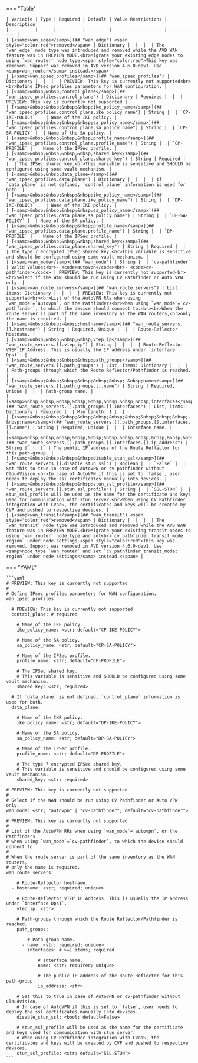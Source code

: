 <!--
  ~ Copyright (c) 2024 Arista Networks, Inc.
  ~ Use of this source code is governed by the Apache License 2.0
  ~ that can be found in the LICENSE file.
  -->
=== "Table"

    | Variable | Type | Required | Default | Value Restrictions | Description |
    | -------- | ---- | -------- | ------- | ------------------ | ----------- |
    | [<samp>wan_edge</samp>](## "wan_edge") <span style="color:red">removed</span> | Dictionary |  |  |  | The `wan_edge` node type was introduced and removed while the AVD WAN feature was in PREVIEW MODE.<br>Migrate your existing edge nodes to using `wan_router` node_type.<span style="color:red">This key was removed. Support was removed in AVD version 4.6.0-dev1. Use <samp>wan_router</samp> instead.</span> |
    | [<samp>wan_ipsec_profiles</samp>](## "wan_ipsec_profiles") | Dictionary |  |  |  | PREVIEW: This key is currently not supported<br><br>Define IPsec profiles parameters for WAN configuration. |
    | [<samp>&nbsp;&nbsp;control_plane</samp>](## "wan_ipsec_profiles.control_plane") | Dictionary | Required |  |  | PREVIEW: This key is currently not supported |
    | [<samp>&nbsp;&nbsp;&nbsp;&nbsp;ike_policy_name</samp>](## "wan_ipsec_profiles.control_plane.ike_policy_name") | String |  | `CP-IKE-POLICY` |  | Name of the IKE policy. |
    | [<samp>&nbsp;&nbsp;&nbsp;&nbsp;sa_policy_name</samp>](## "wan_ipsec_profiles.control_plane.sa_policy_name") | String |  | `CP-SA-POLICY` |  | Name of the SA policy. |
    | [<samp>&nbsp;&nbsp;&nbsp;&nbsp;profile_name</samp>](## "wan_ipsec_profiles.control_plane.profile_name") | String |  | `CP-PROFILE` |  | Name of the IPSec profile. |
    | [<samp>&nbsp;&nbsp;&nbsp;&nbsp;shared_key</samp>](## "wan_ipsec_profiles.control_plane.shared_key") | String | Required |  |  | The IPSec shared key.<br>This variable is sensitive and SHOULD be configured using some vault mechanism. |
    | [<samp>&nbsp;&nbsp;data_plane</samp>](## "wan_ipsec_profiles.data_plane") | Dictionary |  |  |  | If `data_plane` is not defined, `control_plane` information is used for both. |
    | [<samp>&nbsp;&nbsp;&nbsp;&nbsp;ike_policy_name</samp>](## "wan_ipsec_profiles.data_plane.ike_policy_name") | String |  | `DP-IKE-POLICY` |  | Name of the IKE policy. |
    | [<samp>&nbsp;&nbsp;&nbsp;&nbsp;sa_policy_name</samp>](## "wan_ipsec_profiles.data_plane.sa_policy_name") | String |  | `DP-SA-POLICY` |  | Name of the SA policy. |
    | [<samp>&nbsp;&nbsp;&nbsp;&nbsp;profile_name</samp>](## "wan_ipsec_profiles.data_plane.profile_name") | String |  | `DP-PROFILE` |  | Name of the IPSec profile. |
    | [<samp>&nbsp;&nbsp;&nbsp;&nbsp;shared_key</samp>](## "wan_ipsec_profiles.data_plane.shared_key") | String | Required |  |  | The type 7 encrypted IPSec shared key.<br>This variable is sensitive and should be configured using some vault mechanism. |
    | [<samp>wan_mode</samp>](## "wan_mode") | String |  | `cv-pathfinder` | Valid Values:<br>- <code>autovpn</code><br>- <code>cv-pathfinder</code> | PREVIEW: This key is currently not supported<br><br>Select if the WAN should be run using CV Pathfinder or Auto VPN only. |
    | [<samp>wan_route_servers</samp>](## "wan_route_servers") | List, items: Dictionary |  |  |  | PREVIEW: This key is currently not supported<br><br>List of the AutoVPN RRs when using `wan_mode`=`autovpn`, or the Pathfinders<br>when using `wan_mode`=`cv-pathfinder`, to which the device should connect to.<br><br>When the route server is part of the same inventory as the WAN routers,<br>only the name is required. |
    | [<samp>&nbsp;&nbsp;-&nbsp;hostname</samp>](## "wan_route_servers.[].hostname") | String | Required, Unique |  |  | Route-Reflector hostname. |
    | [<samp>&nbsp;&nbsp;&nbsp;&nbsp;vtep_ip</samp>](## "wan_route_servers.[].vtep_ip") | String |  |  |  | Route-Reflector VTEP IP Address. This is usually the IP address under `interface Dps1`. |
    | [<samp>&nbsp;&nbsp;&nbsp;&nbsp;path_groups</samp>](## "wan_route_servers.[].path_groups") | List, items: Dictionary |  |  |  | Path-groups through which the Route Reflector/Pathfinder is reached. |
    | [<samp>&nbsp;&nbsp;&nbsp;&nbsp;&nbsp;&nbsp;-&nbsp;name</samp>](## "wan_route_servers.[].path_groups.[].name") | String | Required, Unique |  |  | Path-group name. |
    | [<samp>&nbsp;&nbsp;&nbsp;&nbsp;&nbsp;&nbsp;&nbsp;&nbsp;interfaces</samp>](## "wan_route_servers.[].path_groups.[].interfaces") | List, items: Dictionary | Required |  | Min Length: 1 |  |
    | [<samp>&nbsp;&nbsp;&nbsp;&nbsp;&nbsp;&nbsp;&nbsp;&nbsp;&nbsp;&nbsp;-&nbsp;name</samp>](## "wan_route_servers.[].path_groups.[].interfaces.[].name") | String | Required, Unique |  |  | Interface name. |
    | [<samp>&nbsp;&nbsp;&nbsp;&nbsp;&nbsp;&nbsp;&nbsp;&nbsp;&nbsp;&nbsp;&nbsp;&nbsp;ip_address</samp>](## "wan_route_servers.[].path_groups.[].interfaces.[].ip_address") | String |  |  |  | The public IP address of the Route Reflector for this path-group. |
    | [<samp>&nbsp;&nbsp;&nbsp;&nbsp;disable_stun_ssl</samp>](## "wan_route_servers.[].disable_stun_ssl") | Boolean |  | `False` |  | Set this to true in case of AutoVPN or cv-pathfinder without CloudVision.<br>In case of AutoVPN if this is set to `false`, user needs to deploy the ssl certificates manually into devices. |
    | [<samp>&nbsp;&nbsp;&nbsp;&nbsp;stun_ssl_profile</samp>](## "wan_route_servers.[].stun_ssl_profile") | String |  | `SSL-STUN` |  | stun_ssl_profile will be used as the name for the certificate and keys used for communication with stun server.<br>When using CV Pathfinder integration with CVaaS, the certificates and keys will be created by CVP and pushed to respective devices. |
    | [<samp>wan_transit</samp>](## "wan_transit") <span style="color:red">removed</span> | Dictionary |  |  |  | The `wan_transit` node type was introduced and removed while the AVD WAN feature was in PREVIEW MODE.<br>Migrate your existing transit nodes to using `wan_router` node_type and set<br>`cv_pathfinder_transit_mode: region` under node settings.<span style="color:red">This key was removed. Support was removed in AVD version 4.6.0-dev1. Use <samp>node_type `wan_router` and set `cv_pathfinder_transit_mode: region` under node settings</samp> instead.</span> |

=== "YAML"

    ```yaml
    # PREVIEW: This key is currently not supported
    #
    # Define IPsec profiles parameters for WAN configuration.
    wan_ipsec_profiles:

      # PREVIEW: This key is currently not supported
      control_plane: # required

        # Name of the IKE policy.
        ike_policy_name: <str; default="CP-IKE-POLICY">

        # Name of the SA policy.
        sa_policy_name: <str; default="CP-SA-POLICY">

        # Name of the IPSec profile.
        profile_name: <str; default="CP-PROFILE">

        # The IPSec shared key.
        # This variable is sensitive and SHOULD be configured using some vault mechanism.
        shared_key: <str; required>

      # If `data_plane` is not defined, `control_plane` information is used for both.
      data_plane:

        # Name of the IKE policy.
        ike_policy_name: <str; default="DP-IKE-POLICY">

        # Name of the SA policy.
        sa_policy_name: <str; default="DP-SA-POLICY">

        # Name of the IPSec profile.
        profile_name: <str; default="DP-PROFILE">

        # The type 7 encrypted IPSec shared key.
        # This variable is sensitive and should be configured using some vault mechanism.
        shared_key: <str; required>

    # PREVIEW: This key is currently not supported
    #
    # Select if the WAN should be run using CV Pathfinder or Auto VPN only.
    wan_mode: <str; "autovpn" | "cv-pathfinder"; default="cv-pathfinder">

    # PREVIEW: This key is currently not supported
    #
    # List of the AutoVPN RRs when using `wan_mode`=`autovpn`, or the Pathfinders
    # when using `wan_mode`=`cv-pathfinder`, to which the device should connect to.
    #
    # When the route server is part of the same inventory as the WAN routers,
    # only the name is required.
    wan_route_servers:

        # Route-Reflector hostname.
      - hostname: <str; required; unique>

        # Route-Reflector VTEP IP Address. This is usually the IP address under `interface Dps1`.
        vtep_ip: <str>

        # Path-groups through which the Route Reflector/Pathfinder is reached.
        path_groups:

            # Path-group name.
          - name: <str; required; unique>
            interfaces: # >=1 items; required

                # Interface name.
              - name: <str; required; unique>

                # The public IP address of the Route Reflector for this path-group.
                ip_address: <str>

        # Set this to true in case of AutoVPN or cv-pathfinder without CloudVision.
        # In case of AutoVPN if this is set to `false`, user needs to deploy the ssl certificates manually into devices.
        disable_stun_ssl: <bool; default=False>

        # stun_ssl_profile will be used as the name for the certificate and keys used for communication with stun server.
        # When using CV Pathfinder integration with CVaaS, the certificates and keys will be created by CVP and pushed to respective devices.
        stun_ssl_profile: <str; default="SSL-STUN">
    ```
